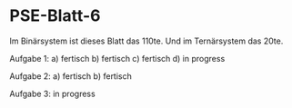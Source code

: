 # PSE-Blatt-6
Im Binärsystem ist dieses Blatt das 110te. Und im Ternärsystem das 20te.

Aufgabe 1:
a) fertisch
b) fertisch
c) fertisch
d) in progress

Aufgabe 2:
a) fertisch
b) fertisch

Aufgabe 3:
in progress
